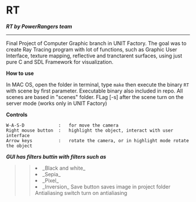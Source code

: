 # RT
***RT by PowerRangers team***
<hr> 
Final Project of Computer Graphic branch in UNIT Factory.
The goal was to create Ray Tracing program with lot of functions, such as Graphic User Interface, texture mapping, reflective and tranctarent surfaces, using just pure C and SDL Framework for visualization.

<b> How to use </b>

In MAC OS, open the folder in terminal, type `make` then execute the binary `RT` with scene by first parameter. 
Executable binary also included in repo.
All scenes are based in "scenes\" folder.
FLag [-s] after the scene turn on the server mode (works only in UNIT Factory) 

<b> Сontrols </b>
```
W-A-S-D             :	for move the camera
Right mouse button	: 	highlight the object, interact with user interface
Arrow keys          :	rotate the camera, or in highlight mode rotate the object
```
***GUI has filters buttin with filters such as***
>> <li> _Black and white_
>> <li> _Sepia_
>> <li> _Pixel_
>> <li> _Inversion_
>> Save button saves image in project folder
>> Antialiasing switch turn on antialiasing
